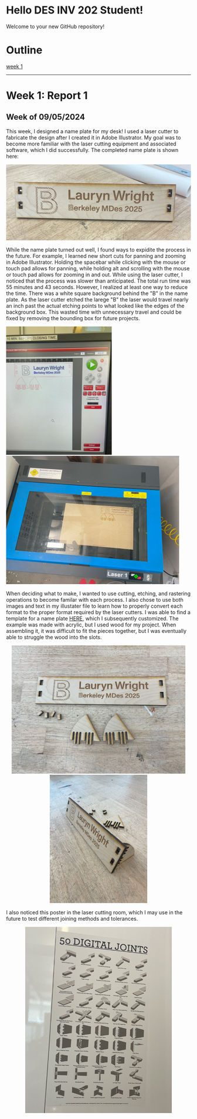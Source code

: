 # Hello DES INV 202 Student!
Welcome to your new GitHub repository! 

# Outline
[week 1](README.md#week-1-report-1)

---
# Week 1: Report 1 #
## Week of 09/05/2024

This week, I designed a name plate for my desk! I used a laser cutter to fabricate the design after I created it in Adobe Illustrator. My goal was to become more familiar with the laser cutting equipment and associated software, which I did successfully. The completed name plate is shown here:

<a align ="center"><img width="800" alt="Completed Name Plate" src="assets/completed name plate.png"></a>

While the name plate turned out well, I found ways to expidite the process in the future. For example, I learned new short cuts for panning and zooming in Adobe Illustrator. Holding the spacebar while clicking with the mouse or touch pad allows for panning, while holding alt and scrolling with the mouse or touch pad allows for zooming in and out. While using the laser cutter, I noticed that the process was slower than anticipated. The total run time was 55 minutes and 43 seconds. However, I realized at least one way to reduce the time. There was a white square background behind the "B" in the name plate. As the laser cutter etched the larege "B" the laser would travel nearly an inch past the actual etching points to what looked like the edges of the background box. This wasted time with unnecessary travel and could be fixed by removing the bounding box for future projects.

<a align ="center"><img height="350" alt="Completed Name Plate" src="assets/run time image.png">
<img height="350" alt="Completed Name Plate" src="assets/laser cutter image.png"></a>

When deciding what to make, I wanted to use cutting, etching, and rastering operations to become familar with each process. I also chose to use both images and text in my illustater file to learn how to properly convert each format to the proper format required by the laser cutters. I was able to find a template for a name plate <a href="https://www.instructables.com/Laser-Cut-Desk-Nameplate/">HERE</a>, which I subsequently customized. The example was made with acrylic, but I used wood for my project. When assembling it, it was difficult to fit the pieces together, but I was eventually able to struggle the wood into the slots.


<p align ="center">
  <img height="350" alt="Completed Name Plate" src="assets/name plate parts.png">   <img height="350" alt="Completed Name Plate" src="assets/name plate assembly.png">
</p>
I also noticed this poster in the laser cutting room, which I may use in the future to test different joining methods and tolerances.
<p align ="center">
<img width="400" alt="Completed Name Plate" src="assets/joints photo.png">
</p>
